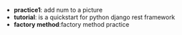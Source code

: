 - **practice1**: add num to a picture
- **tutorial**: is a quickstart for python django rest framework
- **factory method**:factory method practice
